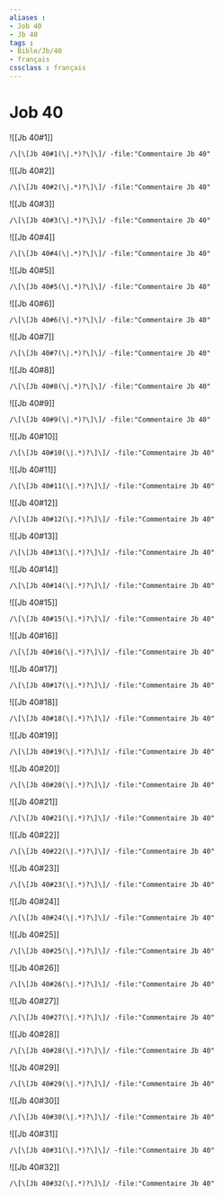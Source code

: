 ```yaml
---
aliases : 
- Job 40
- Jb 40
tags : 
- Bible/Jb/40
- français
cssclass : français
---
```


# Job 40

![[Jb 40#1]]

```query
/\[\[Jb 40#1(\|.*)?\]\]/ -file:"Commentaire Jb 40"
```

![[Jb 40#2]]

```query
/\[\[Jb 40#2(\|.*)?\]\]/ -file:"Commentaire Jb 40"
```

![[Jb 40#3]]

```query
/\[\[Jb 40#3(\|.*)?\]\]/ -file:"Commentaire Jb 40"
```

![[Jb 40#4]]

```query
/\[\[Jb 40#4(\|.*)?\]\]/ -file:"Commentaire Jb 40"
```

![[Jb 40#5]]

```query
/\[\[Jb 40#5(\|.*)?\]\]/ -file:"Commentaire Jb 40"
```

![[Jb 40#6]]

```query
/\[\[Jb 40#6(\|.*)?\]\]/ -file:"Commentaire Jb 40"
```

![[Jb 40#7]]

```query
/\[\[Jb 40#7(\|.*)?\]\]/ -file:"Commentaire Jb 40"
```

![[Jb 40#8]]

```query
/\[\[Jb 40#8(\|.*)?\]\]/ -file:"Commentaire Jb 40"
```

![[Jb 40#9]]

```query
/\[\[Jb 40#9(\|.*)?\]\]/ -file:"Commentaire Jb 40"
```

![[Jb 40#10]]

```query
/\[\[Jb 40#10(\|.*)?\]\]/ -file:"Commentaire Jb 40"
```

![[Jb 40#11]]

```query
/\[\[Jb 40#11(\|.*)?\]\]/ -file:"Commentaire Jb 40"
```

![[Jb 40#12]]

```query
/\[\[Jb 40#12(\|.*)?\]\]/ -file:"Commentaire Jb 40"
```

![[Jb 40#13]]

```query
/\[\[Jb 40#13(\|.*)?\]\]/ -file:"Commentaire Jb 40"
```

![[Jb 40#14]]

```query
/\[\[Jb 40#14(\|.*)?\]\]/ -file:"Commentaire Jb 40"
```

![[Jb 40#15]]

```query
/\[\[Jb 40#15(\|.*)?\]\]/ -file:"Commentaire Jb 40"
```

![[Jb 40#16]]

```query
/\[\[Jb 40#16(\|.*)?\]\]/ -file:"Commentaire Jb 40"
```

![[Jb 40#17]]

```query
/\[\[Jb 40#17(\|.*)?\]\]/ -file:"Commentaire Jb 40"
```

![[Jb 40#18]]

```query
/\[\[Jb 40#18(\|.*)?\]\]/ -file:"Commentaire Jb 40"
```

![[Jb 40#19]]

```query
/\[\[Jb 40#19(\|.*)?\]\]/ -file:"Commentaire Jb 40"
```

![[Jb 40#20]]

```query
/\[\[Jb 40#20(\|.*)?\]\]/ -file:"Commentaire Jb 40"
```

![[Jb 40#21]]

```query
/\[\[Jb 40#21(\|.*)?\]\]/ -file:"Commentaire Jb 40"
```

![[Jb 40#22]]

```query
/\[\[Jb 40#22(\|.*)?\]\]/ -file:"Commentaire Jb 40"
```

![[Jb 40#23]]

```query
/\[\[Jb 40#23(\|.*)?\]\]/ -file:"Commentaire Jb 40"
```

![[Jb 40#24]]

```query
/\[\[Jb 40#24(\|.*)?\]\]/ -file:"Commentaire Jb 40"
```

![[Jb 40#25]]

```query
/\[\[Jb 40#25(\|.*)?\]\]/ -file:"Commentaire Jb 40"
```

![[Jb 40#26]]

```query
/\[\[Jb 40#26(\|.*)?\]\]/ -file:"Commentaire Jb 40"
```

![[Jb 40#27]]

```query
/\[\[Jb 40#27(\|.*)?\]\]/ -file:"Commentaire Jb 40"
```

![[Jb 40#28]]

```query
/\[\[Jb 40#28(\|.*)?\]\]/ -file:"Commentaire Jb 40"
```

![[Jb 40#29]]

```query
/\[\[Jb 40#29(\|.*)?\]\]/ -file:"Commentaire Jb 40"
```

![[Jb 40#30]]

```query
/\[\[Jb 40#30(\|.*)?\]\]/ -file:"Commentaire Jb 40"
```

![[Jb 40#31]]

```query
/\[\[Jb 40#31(\|.*)?\]\]/ -file:"Commentaire Jb 40"
```

![[Jb 40#32]]

```query
/\[\[Jb 40#32(\|.*)?\]\]/ -file:"Commentaire Jb 40"
```

